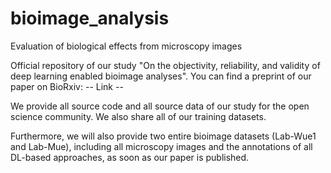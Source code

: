 # bioimage_analysis
Evaluation of biological effects from microscopy images

Official repository of our study "On the objectivity, reliability, and validity of deep learning enabled bioimage analyses". You can find a preprint of our paper on BioRxiv: -- Link -- 

We provide all source code and all source data of our study for the open science community. We also share all of our training datasets.

Furthermore, we will also provide two entire bioimage datasets (Lab-Wue1 and Lab-Mue), including all microscopy images and the annotations of all DL-based approaches, as soon as our paper is published.

